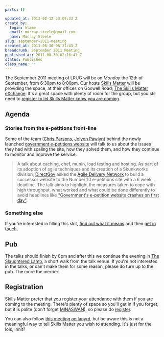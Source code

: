 ```yaml
--- 
parts: []

updated_at: 2013-02-12 23:09:33 Z
creatd_by: 
  login: hlame
  email: murray.steele@gmail.com
  name: Murray Steele
slug: september-2011-meeting
created_at: 2011-08-30 08:37:43 Z
breadcrumb: September 2011 Meeting
published_at: 2011-08-30 02:16:41 Z
status: Published
class_name: ""
---
```


The September 2011 meeting of LRUG will be on *Monday* the 12th of September, from 6:30pm to 8:00pm.  Our hosts [Skills Matter](http://skillsmatter.com/) will be providing the space, at their offices on Goswell Road; [The Skills Matter eXchange](http://skillsmatter.com/location-details/design-architecture/484/96).  It's a great space with plenty of room for the group, but you still need to <a href="#sep11registration">register to let Skills Matter know you are coming</a>.

Agenda
------

### Stories from the e-petitions front-line

Some of the team ([Chris Parsons](http://chrismdp.github.com/), [Jolyon Pawlyn](http://www.unboxedconsulting.com/people/jolyon-pawlyn)) behind the newly launched [government e-petitions website](http://epetitions.direct.gov.uk/) will talk to us about the issues they had with scaling the site, how they solved them, and how they continue to monitor and improve the service:

> A talk about caching, chef, munin, load testing and hosting. As part of its adoption of agile
> techniques and its creation of a Skunkworks division, [DirectGov](http://direct.gov.uk) asked the [Agile Delivery Network](http://www.agiledelivery.net/)
> to build a successor website to the Number 10 e-petitions site with a 6 week deadline. The talk
> aims to highlight the measures taken to cope with high throughput, what worked and what could be
> done differently to avoid headlines like ["Government's e-petition website crashes on first day"](http://www.guardian.co.uk/politics/2011/aug/04/government-e-petition-website-crashes).

### Something else

If you're interested in filling this slot, [find out what it means](/speaking) and then [get in touch](http://lists.lrug.org/listinfo.cgi/chat-lrug.org).

Pub
---

The talks should finish by 8pm and after this we continue the evening in [The Slaughtered Lamb](http://www.theslaughteredlambpub.com/), a short walk from the talk venue.  If you're not interested in the talks, or can't make them for some reason, please do turn up to the pub.  The more the merrier!

<a name="sep11registration"></a>
Registration
------------

Skills Matter prefer that you [register your attendance with them](http://skillsmatter.com/event/ajax-ria/ruby-september) if you are coming to the meeting.  There's plenty of space so you'll get in if you forget, but it is polite (don't forget [MINASWAN](http://oreilly.com/ruby/excerpts/ruby-learning-rails/ruby-glossary.html#I_indexterm_d1e32036)), so please do [register](http://skillsmatter.com/event/ajax-ria/ruby-september).

You can also follow [this meeting on lanyrd](http://lanyrd.com/2011/lrug-september/), but be aware this is not a meaningful way to tell Skills Matter you wish to attending.  It's just for the lols, innit?
